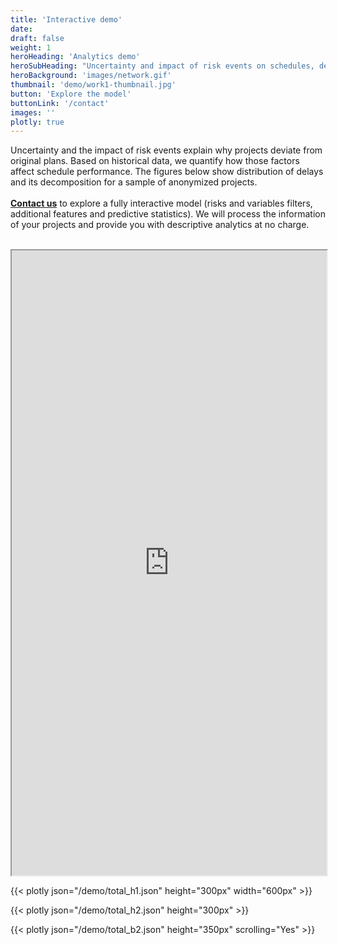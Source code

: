 ```yaml
---
title: 'Interactive demo'
date:
draft: false
weight: 1
heroHeading: 'Analytics demo'
heroSubHeading: "Uncertainty and impact of risk events on schedules, decomposed"
heroBackground: 'images/network.gif'
thumbnail: 'demo/work1-thumbnail.jpg'
button: 'Explore the model'
buttonLink: '/contact'
images: ''
plotly: true
---
```


Uncertainty and the impact of risk events explain why projects deviate from original plans.
Based on historical data, we quantify how those factors affect schedule performance.
The figures below show distribution of delays and its decomposition for a sample of anonymized projects.<br><br>
**[Contact us](/contact)** to explore a fully interactive model (risks and variables filters, additional features and predictive statistics). We will process the information of your projects and provide you with descriptive analytics at no charge.<br><br>

<iframe id="interactive_demo"
    title="Interactive demo"
    width="100%"
    height="1000"
    src="https://share.streamlit.io/vcubo/beta_05/main/VCUBO_G01v05.py">
</iframe>

{{< plotly json="/demo/total_h1.json" height="300px" width="600px" >}}

{{< plotly json="/demo/total_h2.json" height="300px" >}}

{{< plotly json="/demo/total_b2.json" height="350px" scrolling="Yes" >}}
